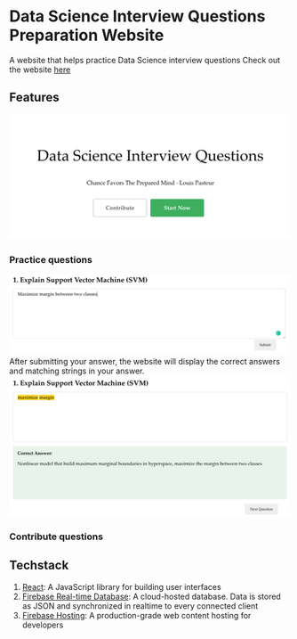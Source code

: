 # Data Science Interview Questions Preparation Website
A website that helps practice Data Science interview questions
Check out the website [here](https://ds-interview-fdcb3.web.app/)

## Features
<img src="main_page.png" width="700px">

### Practice questions
<img src="question_page.png" width="700px">
After submitting your answer, the website will display the correct answers and matching strings in your answer.
<img src="submit_page.png" width="700px">

### Contribute questions

## Techstack
1. [React](https://reactjs.org/): A JavaScript library for building user interfaces
2. [Firebase Real-time Database](https://firebase.google.com/docs/database): A cloud-hosted database. Data is stored as JSON and synchronized in realtime to every connected client
3. [Firebase Hosting](https://firebase.google.com/docs/hosting):  A production-grade web content hosting for developers
